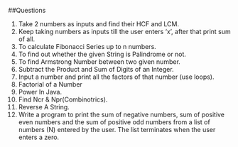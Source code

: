 ##Questions

1. Take 2 numbers as inputs and find their HCF and LCM.
2. Keep taking numbers as inputs till the user enters ‘x’, after that print sum of all.
3. To calculate Fibonacci Series up to n numbers.
4. To find out whether the given String is Palindrome or not.
5. To find Armstrong Number between two given number.
6. Subtract the Product and Sum of Digits of an Integer.
7. Input a number and print all the factors of that number (use loops).
8. Factorial of a Number
9. Power In Java.
10. Find Ncr & Npr(Combinotrics).
11. Reverse A String.
12. Write a program to print the sum of negative numbers, sum of positive even numbers and the sum of positive odd numbers from a list of numbers (N) entered by the user. The list terminates when the user enters a zero.

